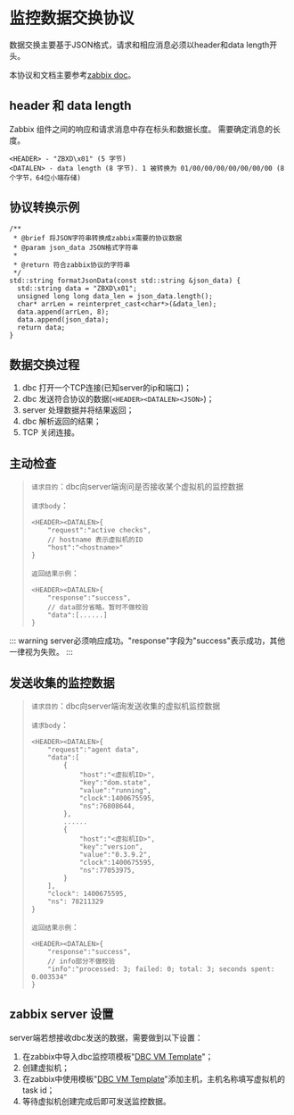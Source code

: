 # 监控数据交换协议
数据交换主要基于JSON格式，请求和相应消息必须以header和data length开头。

本协议和文档主要参考[zabbix doc](https://www.zabbix.com/documentation/5.0/zh/manual/appendix/protocols)。

## header 和 data length
Zabbix 组件之间的响应和请求消息中存在标头和数据长度。 需要确定消息的长度。
```
<HEADER> - "ZBXD\x01" (5 字节)
<DATALEN> - data length (8 字节). 1 被转换为 01/00/00/00/00/00/00/00 (8个字节，64位小端存储)
```

## 协议转换示例
```
/**
 * @brief 将JSON字符串转换成zabbix需要的协议数据
 * @param json_data JSON格式字符串
 * 
 * @return 符合zabbix协议的字符串
 */
std::string formatJsonData(const std::string &json_data) {
  std::string data = "ZBXD\x01";
  unsigned long long data_len = json_data.length();
  char* arrLen = reinterpret_cast<char*>(&data_len);
  data.append(arrLen, 8);
  data.append(json_data);
  return data;
}
```

## 数据交换过程
1. dbc 打开一个TCP连接(已知server的ip和端口)；
2. dbc 发送符合协议的数据(`<HEADER><DATALEN><JSON>`)；
3. server 处理数据并将结果返回；
4. dbc 解析返回的结果；
5. TCP 关闭连接。

## 主动检查
>`请求目的`：dbc向server端询问是否接收某个虚拟机的监控数据
>
>`请求body`：
>    ```
>    <HEADER><DATALEN>{
>        "request":"active checks",
>        // hostname 表示虚拟机的ID
>        "host":"<hostname>"
>    }
>    ```
>
>`返回结果示例`：
>    ```
>    <HEADER><DATALEN>{
>        "response":"success",
>        // data部分省略，暂时不做校验
>        "data":[......]
>    }
>    ```

::: warning
server必须响应成功。"response"字段为"success"表示成功，其他一律视为失败。
:::

## 发送收集的监控数据
>`请求目的`：dbc向server端询发送收集的虚拟机监控数据
>
>`请求body`：
>    ```
>    <HEADER><DATALEN>{
>        "request":"agent data",
>        "data":[
>            {
>                "host":"<虚拟机ID>",
>                "key":"dom.state",
>                "value":"running",
>                "clock":1400675595,
>                "ns":76808644,
>            },
>            ......
>            {
>                "host":"<虚拟机ID>",
>                "key":"version",
>                "value":"0.3.9.2",
>                "clock":1400675595,
>                "ns":77053975,
>            }
>        ],
>        "clock": 1400675595,
>        "ns": 78211329
>    }
>    ```
>
>`返回结果示例`：
>    ```
>    <HEADER><DATALEN>{
>        "response":"success",
>        // info部分不做校验
>        "info":"processed: 3; failed: 0; total: 3; seconds spent: 0.003534"
>    }
>    ```

## zabbix server 设置
server端若想接收dbc发送的数据，需要做到以下设置：
1. 在zabbix中导入dbc监控项模板"[DBC VM Template](https://github.com/DeepBrainChain/DBC-Wiki/blob/main/docs/en/install-and-update-dbc/dbc-monitor/DBC_Host_Templates.xml)"；
2. 创建虚拟机；
3. 在zabbix中使用模板"[DBC VM Template](https://github.com/DeepBrainChain/DBC-Wiki/blob/main/docs/en/install-and-update-dbc/dbc-monitor/DBC_Host_Templates.xml)"添加主机，主机名称填写虚拟机的task id；
4. 等待虚拟机创建完成后即可发送监控数据。
  
  
